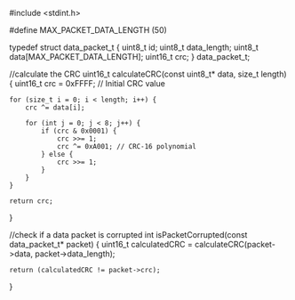 #include <stdint.h>

#define MAX_PACKET_DATA_LENGTH (50)

typedef struct data_packet_t {
    uint8_t id;
    uint8_t data_length;
    uint8_t data[MAX_PACKET_DATA_LENGTH];
    uint16_t crc;
} data_packet_t;

//calculate the CRC
uint16_t calculateCRC(const uint8_t* data, size_t length) {
    uint16_t crc = 0xFFFF; // Initial CRC value

    for (size_t i = 0; i < length; i++) {
        crc ^= data[i];

        for (int j = 0; j < 8; j++) {
            if (crc & 0x0001) {
                crc >>= 1;
                crc ^= 0xA001; // CRC-16 polynomial
            } else {
                crc >>= 1;
            }
        }
    }

    return crc;
}

//check if a data packet is corrupted
int isPacketCorrupted(const data_packet_t* packet) {
    uint16_t calculatedCRC = calculateCRC(packet->data, packet->data_length);

    return (calculatedCRC != packet->crc);
}